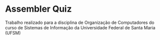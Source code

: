 # Assembler Quiz
Trabalho realizado para a disciplina de Organização de Computadores do curso de Sistemas de Informação da Universidade Federal de Santa Maria (UFSM)
